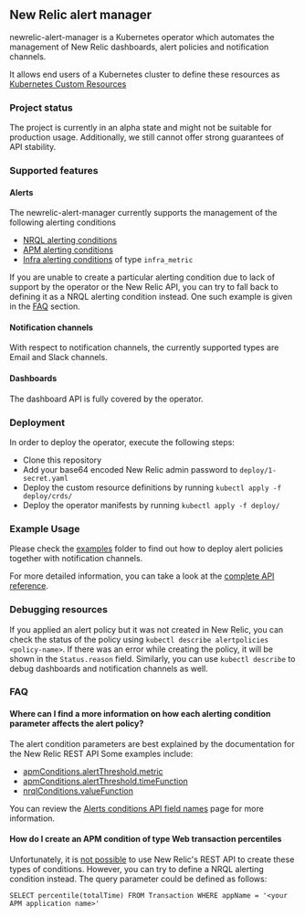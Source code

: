 ## New Relic alert manager

newrelic-alert-manager is a Kubernetes operator which automates the management of 
New Relic dashboards, alert policies and notification channels.

It allows end users of a Kubernetes cluster to define these resources as [Kubernetes Custom Resources](https://kubernetes.io/docs/concepts/extend-kubernetes/api-extension/custom-resources/)

### Project status
The project is currently in an alpha state and might not be suitable for production usage.
Additionally, we still cannot offer strong guarantees of API stability. 

### Supported features
#### Alerts
The newrelic-alert-manager currently supports the management of the following alerting conditions
* [NRQL alerting conditions](https://docs.newrelic.com/docs/alerts/new-relic-alerts/defining-conditions/create-alert-conditions-nrql-queries)
* [APM alerting conditions](https://docs.newrelic.com/docs/alerts/new-relic-alerts/defining-conditions/create-alert-conditions)
* [Infra alerting conditions](https://docs.newrelic.com/docs/infrastructure/new-relic-infrastructure/infrastructure-alert-conditions/rest-api-calls-new-relic-infrastructure-alerts) of type `infra_metric`

If you are unable to create a particular alerting condition due to lack of support by the operator or the New Relic API,
you can try to fall back to defining it as a NRQL alerting condition instead.
One such example is given in the [FAQ](https://github.com/fpetkovski/newrelic-alert-manager#how-do-i-create-an-apm-condition-of-type-web-transaction-percentiles) section. 

#### Notification channels

With respect to notification channels, the currently supported types are Email and Slack channels.  

#### Dashboards
The dashboard API is fully covered by the operator.

### Deployment
In order to deploy the operator, execute the following steps:

* Clone this repository
* Add your base64 encoded New Relic admin password to `deploy/1-secret.yaml`
* Deploy the custom resource definitions by running
```kubectl apply -f deploy/crds/```
* Deploy the operator manifests by running
```kubectl apply -f deploy/```

### Example Usage
Please check the [examples](https://github.com/fpetkovski/newrelic-alert-manager/tree/master/hack/examples) folder to find out how to deploy alert policies together with notification channels.

For more detailed information, you can take a look at the [complete API reference](https://github.com/fpetkovski/newrelic-alert-manager/tree/master/docs).

### Debugging resources
If you applied an alert policy but it was not created in New Relic, you can check the 
status of the policy using `kubectl describe alertpolicies <policy-name>`. If there was an error while creating the policy, it will be shown in the `Status.reason` field.
Similarly, you can use `kubectl describe` to debug dashboards and notification channels as well.

### FAQ
#### Where can I find a more information on how each alerting condition parameter affects the alert policy?  
The alert condition parameters are best explained by the documentation for the New Relic REST API
Some examples include:
* [apmConditions.alertThreshold.metric](https://docs.newrelic.com/docs/alerts/rest-api-alerts/new-relic-alerts-rest-api/alerts-conditions-api-field-names#metric)
* [apmConditions.alertThreshold.timeFunction](https://docs.newrelic.com/docs/alerts/rest-api-alerts/new-relic-alerts-rest-api/alerts-conditions-api-field-names#terms_time_function)
* [nrqlConditions.valueFunction](https://docs.newrelic.com/docs/alerts/rest-api-alerts/new-relic-alerts-rest-api/alerts-conditions-api-field-names#user_defined_value_function)

You can review the [Alerts conditions API field names](https://docs.newrelic.com/docs/alerts/rest-api-alerts/new-relic-alerts-rest-api/alerts-conditions-api-field-names) page for more information.

#### How do I create an APM condition of type Web transaction percentiles
Unfortunately, it is [not possible](https://docs.newrelic.com/docs/alerts/rest-api-alerts/new-relic-alerts-rest-api/rest-api-calls-new-relic-alerts#excluded) to use New Relic's REST API to create these types of conditions.
However, you can try to define a NRQL alerting condition instead. The query parameter could be defined as follows: 
```
SELECT percentile(totalTime) FROM Transaction WHERE appName = '<your APM application name>'
```
 